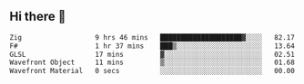 ## Hi there 👋

 <!--START_SECTION:waka-->

```txt
Zig                  9 hrs 46 mins   ████████████████████▓░░░░   82.17 %
F#                   1 hr 37 mins    ███▒░░░░░░░░░░░░░░░░░░░░░   13.64 %
GLSL                 17 mins         ▓░░░░░░░░░░░░░░░░░░░░░░░░   02.51 %
Wavefront Object     11 mins         ▒░░░░░░░░░░░░░░░░░░░░░░░░   01.68 %
Wavefront Material   0 secs          ░░░░░░░░░░░░░░░░░░░░░░░░░   00.00 %
```

<!--END_SECTION:waka-->

<!--
**ValentinRapp/ValentinRapp** is a ✨ _special_ ✨ repository because its `README.md` (this file) appears on your GitHub profile.

Here are some ideas to get you started:

- 🔭 I’m currently working on ...
- 🌱 I’m currently learning ...
- 👯 I’m looking to collaborate on ...
- 🤔 I’m looking for help with ...
- 💬 Ask me about ...
- 📫 How to reach me: ...
- 😄 Pronouns: ...
- ⚡ Fun fact: ...
-->
